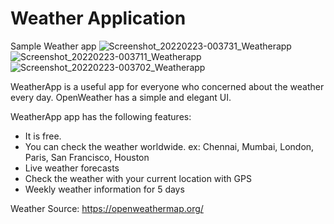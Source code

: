 # Weather Application
Sample Weather app
![Screenshot_20220223-003731_Weatherapp](https://user-images.githubusercontent.com/17586972/155201802-c780b810-4418-4863-bc16-aeab4ddd3a7f.jpg)
![Screenshot_20220223-003711_Weatherapp](https://user-images.githubusercontent.com/17586972/155201825-b59afa41-5f0a-43f1-a4cc-8a6bcca1d737.jpg)
![Screenshot_20220223-003702_Weatherapp](https://user-images.githubusercontent.com/17586972/155201843-cd7abc23-cbbc-4a66-a516-ba234fdbbd70.jpg)

WeatherApp is a useful app for everyone who concerned about the weather every day. OpenWeather has a simple and elegant UI.

WeatherApp app has the following features:
- It is free.
- You can check the weather worldwide. ex: Chennai, Mumbai, London, Paris, San Francisco, Houston
- Live weather forecasts
- Check the weather with your current location with GPS
- Weekly weather information for 5 days

Weather Source: https://openweathermap.org/
